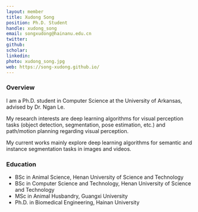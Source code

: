 ```yaml
---
layout: member
title: Xudong Song
position: Ph.D. Student
handle: xudong_song
email: songxudong@hainanu.edu.cn
twitter:
github: 
scholar: 
linkedin: 
photo: xudong_song.jpg
web: https://song-xudong.github.io/
---
```


### Overview
I am a Ph.D. student in Computer Science at the University of Arkansas, advised by Dr. Ngan Le. 

My research interests are deep learning algorithms for visual perception tasks (object detection, segmentation, pose estimation, etc.) and path/motion planning regarding visual perception.

My current works mainly explore deep learning algorithms for semantic and instance segmentation tasks in images and videos.

### Education
- BSc in Animal Science, Henan University of Science and Technology
- BSc in Computer Science and Technology, Henan University of Science and Technology
- MSc in Animal Husbandry, Guangxi University
- Ph.D. in Biomedical Engineering, Hainan University